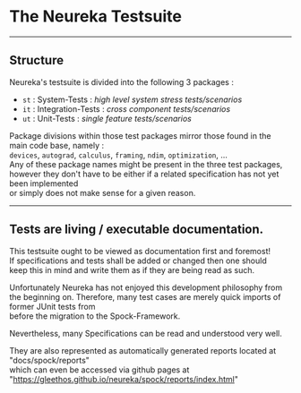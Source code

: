 # The Neureka Testsuite #

---

## Structure ##

Neureka's testsuite is divided into the following 3 packages : <br>

  - `st` : System-Tests : *high level system stress tests/scenarios*
  - `it` : Integration-Tests : *cross component tests/scenarios*
  - `ut` : Unit-Tests : *single feature tests/scenarios*

Package divisions within those test packages mirror those found in the <br>
main code base, namely : <br>
 ``devices``, ``autograd``, ``calculus``, ``framing``, ``ndim``, ``optimization``, ...<br>
Any of these package names might be present in the three test packages, <br>
however they don't have to be either if a related specification has not yet been implemented <br>
or simply does not make sense for a given reason. <br>

---

## Tests are living / executable documentation. ##

This testsuite ought to be viewed as documentation first and foremost!<br>
If specifications and tests shall be added or changed then one should <br>
keep this in mind and write them as if they are being read as such. <br>

Unfortunately Neureka has not enjoyed this development philosophy from the beginning on.
Therefore, many test cases are merely quick imports of former JUnit tests from <br>
before the migration to the Spock-Framework. <br>

Nevertheless, many Specifications can be read and understood very well. <br>

They are also represented as automatically generated reports located at "docs/spock/reports" <br>
which can even be accessed via github pages at "https://gleethos.github.io/neureka/spock/reports/index.html" <br>


